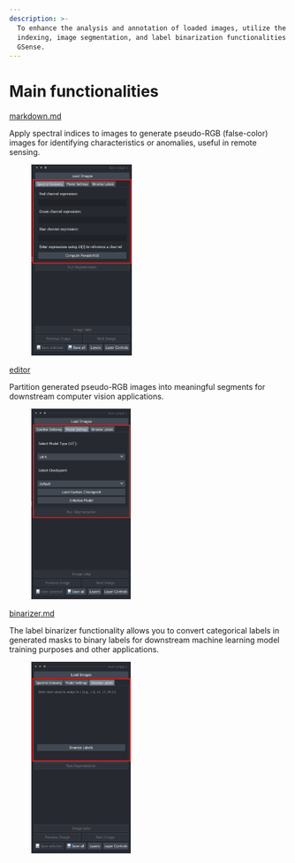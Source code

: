 ```yaml
---
description: >-
  To enhance the analysis and annotation of loaded images, utilize the spectral
  indexing, image segmentation, and label binarization functionalities of
  GSense.
---
```


# Main functionalities

[markdown.md](../../basics/markdown.md "mention")

Apply spectral indices to images to generate pseudo-RGB (false-color) images for identifying characteristics or anomalies, useful in remote sensing.

<figure><img src="../../.gitbook/assets/image (13).png" alt="" width="182"><figcaption></figcaption></figure>

[editor](../../basics/editor/ "mention")

Partition generated pseudo-RGB images into meaningful segments for downstream computer vision applications.

<figure><img src="../../.gitbook/assets/image (14).png" alt="" width="180"><figcaption></figcaption></figure>

[binarizer.md](../../basics/binarizer.md "mention")

The label binarizer functionality allows you to convert categorical labels in generated masks to binary labels for downstream machine learning model training purposes and other applications.

<figure><img src="../../.gitbook/assets/image (9).png" alt="" width="180"><figcaption></figcaption></figure>

